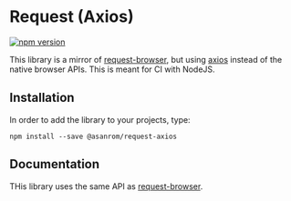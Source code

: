 # Request (Axios)

[![npm version](https://badge.fury.io/js/%40asanrom%2Frequest-axios.svg)](https://badge.fury.io/js/%40asanrom%2Frequest-axios)

This library is a mirror of [request-browser](https://github.com/AgustinSRG/request-browser), but using [axios](https://axios-http.com/) instead of the native browser APIs. This is meant for CI with NodeJS.

## Installation

In order to add the library to your projects, type:

```
npm install --save @asanrom/request-axios
```

## Documentation

THis library uses the same API as [request-browser](https://github.com/AgustinSRG/request-browser).
